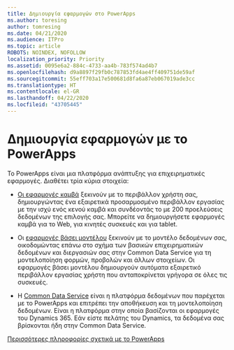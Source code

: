 ```yaml
---
title: Δημιουργία εφαρμογών στο PowerApps
ms.author: toresing
author: tomresing
ms.date: 04/21/2020
ms.audience: ITPro
ms.topic: article
ROBOTS: NOINDEX, NOFOLLOW
localization_priority: Priority
ms.assetid: 0095e6a2-884c-4733-aa4b-783f574ad4b7
ms.openlocfilehash: d9a8897f29fb0c787853fd4ae4ff409751de59af
ms.sourcegitcommit: 55eff703a17e500681d8fa6a87eb067019ade3cc
ms.translationtype: HT
ms.contentlocale: el-GR
ms.lasthandoff: 04/22/2020
ms.locfileid: "43705445"
---
```

# <a name="create-apps-with-powerapps"></a>Δημιουργία εφαρμογών με το PowerApps

Το PowerApps είναι μια πλατφόρμα ανάπτυξης για επιχειρηματικές εφαρμογές. Διαθέτει τρία κύρια στοιχεία: 
  
- [Οι εφαρμογές καμβά](https://go.microsoft.com/fwlink/?linkid=874495) ξεκινούν με το περιβάλλον χρήστη σας, δημιουργώντας ένα εξαιρετικά προσαρμοσμένο περιβάλλον εργασίας με την ισχύ ενός κενού καμβά και συνδέοντάς το με 200 προελεύσεις δεδομένων της επιλογής σας. Μπορείτε να δημιουργήσετε εφαρμογές καμβά για το Web, για κινητές συσκευές και για tablet. 
    
- Οι [εφαρμογές βάσει μοντέλου](https://go.microsoft.com/fwlink/?linkid=874496) ξεκινούν με το μοντέλο δεδομένων σας, οικοδομώντας επάνω στο σχήμα των βασικών επιχειρηματικών δεδομένων και διεργασιών σας στην Common Data Service για τη μοντελοποίηση φορμών, προβολών και άλλων στοιχείων. Οι εφαρμογές βάσει μοντέλου δημιουργούν αυτόματα εξαιρετικό περιβάλλον εργασίας χρήστη που ανταποκρίνεται γρήγορα σε όλες τις συσκευές. 
    
- Η [Common Data Service](https://go.microsoft.com/fwlink/?linkid=874497) είναι η πλατφόρμα δεδομένων που παρέχεται με το PowerApps και επιτρέπει την αποθήκευση και τη μοντελοποίηση δεδομένων. Είναι η πλατφόρμα στην οποία βασίζονται οι εφαρμογές του Dynamics 365. Εάν είστε πελάτης του Dynamics, τα δεδομένα σας βρίσκονται ήδη στην Common Data Service. 
    
[Περισσότερες πληροφορίες σχετικά με το PowerApps](https://go.microsoft.com/fwlink/?linkid=874498)
  

